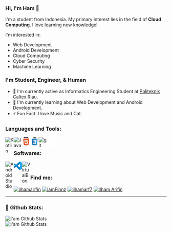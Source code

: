 ### Hi, I'm Ham 👋

I'm a student from Indonesia. My primary interest lies in the field of **Cloud Computing**. I love learning new knowledge!

I'm interested in:
- Web Development
- Android Development
- Cloud Computing
- Cyber Security
- Machine Learning

### I'm Student, Engineer, & Human
- 🏢 I'm currently active as Informatics Engineering Student at [Politeknik Caltex Riau](https://pcr.ac.id/).
- 🚀 I'm currently learning about Web Development and Android Development.
- ⚡ Fun Fact: I love Music and Cat.

### Languages and Tools:

<img align="left" alt="Kotlin" width="26px" src="https://upload.wikimedia.org/wikipedia/commons/7/74/Kotlin_Icon.png" />
<img align="left" alt="Java" width="26px" src="https://img.utdstc.com/icon/d54/e1c/d54e1ca541ba7a220d54b2b0b39f450df49e42aeb848cd1552d02bfa89e17847:200" />
<a href="https://www.w3.org/html/" target="_blank"><img align="left" alt="HTML5" width="26px" src="https://raw.githubusercontent.com/github/explore/80688e429a7d4ef2fca1e82350fe8e3517d3494d/topics/html/html.png" /></a>
<a href="https://www.w3schools.com/css/" target="_blank"><img align="left" alt="CSS3" width="26px" src="https://raw.githubusercontent.com/github/explore/80688e429a7d4ef2fca1e82350fe8e3517d3494d/topics/css/css.png" /></a>
<a href="https://git-scm.com/" target="_blank"> <img align="left" alt="git" width="26px" src="https://www.vectorlogo.zone/logos/git-scm/git-scm-icon.svg"/> </a>
<img align="left" alt="GitHub" width="26px" src="https://github.com/Aakarsh-B/trying-repos/blob/master/github.svg" />
<br />

### Softwares:

<img align="left" alt="Android Studio" width="26px" src="https://2.bp.blogspot.com/-tzm1twY_ENM/XlCRuI0ZkRI/AAAAAAAAOso/BmNOUANXWxwc5vwslNw3WpjrDlgs9PuwQCLcBGAsYHQ/s1600/pasted%2Bimage%2B0.png" />
<img align="left" alt="Visual Studio Code" width="26px" src="https://raw.githubusercontent.com/github/explore/80688e429a7d4ef2fca1e82350fe8e3517d3494d/topics/visual-studio-code/visual-studio-code.png" />
<img align="left" alt="VirtualBox" width="26px" src="https://upload.wikimedia.org/wikipedia/commons/d/d5/Virtualbox_logo.png" />
<br/>

### Find me:

<p align="left">
	<a href="https://linkedin.com/in/ilhamarifin" target="blank"><img align="center"
            src="https://raw.githubusercontent.com/rahuldkjain/github-profile-readme-generator/master/src/images/icons/Social/linked-in-alt.svg"
            alt="ilhamarifin" height="30" width="40" /></a>
    <a href="https://twitter.com/iamFinnz" target="blank"><img align="center"
            src="https://raw.githubusercontent.com/rahuldkjain/github-profile-readme-generator/master/src/images/icons/Social/twitter.svg"
            alt="iamFinnz" height="30" width="40" /></a>
    <a href="https://instagram.com/ilhamarf7" target="blank"><img align="center"
            src="https://raw.githubusercontent.com/rahuldkjain/github-profile-readme-generator/master/src/images/icons/Social/instagram.svg"
            alt="ilhamarf7" height="30" width="40" /></a>
    <a href="https://www.youtube.com/channel/UCPt7D5w3EuGq5K8-yqHNglw" target="blank"><img align="center"
            src="https://raw.githubusercontent.com/rahuldkjain/github-profile-readme-generator/master/src/images/icons/Social/youtube.svg"
            alt="Ilham Arifin" height="30" width="40" /></a>
</p>

---
### 🌟 Github Stats:

<img align="left" alt="I'am Github Stats" src="https://github-readme-stats.vercel.app/api?username=iamfinnz&show_icons=true&theme=tokyonight">

<br/>

<img align="left" alt="I'am Github Stats" src="https://github-readme-stats.vercel.app/api/top-langs/?username=iamfinnz&layout=compact&theme=tokyonight">

[linkedin]: https://www.linkedin.com/in/ilhamarifin/
[twitter]: https://twitter.com/iamFinnz/
[instagram]: https://www.instagram.com/ilhamarf7/
